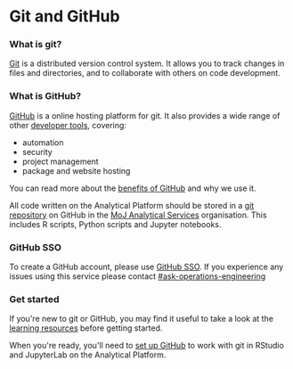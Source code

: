 # Git and GitHub

### What is git?

[Git](https://git-scm.com/) is a distributed version control system. It allows you to track changes in files and directories, and to collaborate with others on code development.

### What is GitHub?

[GitHub](https://github.com) is a online hosting platform for git. It also provides a wide range of other [developer tools](https://github.com/features), covering:

- automation
- security
- project management
- package and website hosting

You can read more about the [benefits of GitHub](../annexes.html#benefits-of-using-github) and why we use it.

All code written on the Analytical Platform should be stored in a [git repository](create-project.html) on GitHub in the [MoJ Analytical Services](organisation-management.html) organisation. This includes R scripts, Python scripts and Jupyter notebooks.

### GitHub SSO

To create a GitHub account, please use [GitHub SSO](https://github.com/orgs/moj-analytical-services/sso).  If you experience any issues using this service please contact [#ask-operations-engineering](https://mojdt.slack.com/archives/C01BUKJSZD4)

### Get started

If you're new to git or GitHub, you may find it useful to take a look at the [learning resources](learning-resources.html) before getting started.

When you're ready, you'll need to [set up GitHub](set-up-github.html) to work with git in RStudio and JupyterLab on the Analytical Platform.
